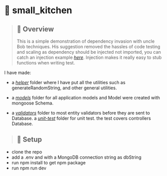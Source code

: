 # 🔩 small_kitchen

> ## 👀 Overview
>
> This is a simple demonstration of dependency invasion with uncle Bob techniques. His suggestion removed the hassles of code testing and scaling as dependency should be injected not imported, you can catch an injection example [_here_](routes/user.route.js). Injection makes it really easy to stub functions when writing test.

I have made:

- a [_helper_](/helper) folder where I have put all the utilities such as generateRandomString, and other general utilities.
- a [_models_](model) folder for all application models and Model were created with mongoose Schema.

- a [_validators_](validators) folder to most entity validators before they are sent to Database.
  a [_unit-test_](_test_/unit_test) folder for unit test. the test covers controllers Database.

> ## 🔧 Setup

- clone the repo
- add a .env and with a MongoDB connection string as dbString
- run npm install to get npm package
- run npm run dev
